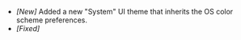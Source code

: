 * _[New]_ Added a new "System" UI theme that inherits the OS color scheme preferences.  
* _[Fixed]_